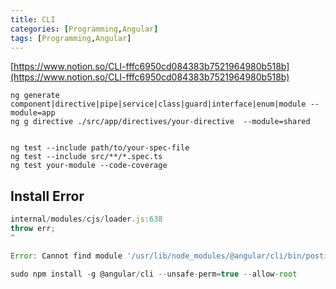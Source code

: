 ```yaml
---
title: CLI
categories: [Programming,Angular]
tags: [Programming,Angular]
---
```


[https://www.notion.so/CLI-fffc6950cd084383b7521964980b518b](https://www.notion.so/CLI-fffc6950cd084383b7521964980b518b)


```shell
ng generate component|directive|pipe|service|class|guard|interface|enum|module --module=app
ng g directive ./src/app/directives/your-directive  --module=shared


ng test --include path/to/your-spec-file
ng test --include src/**/*.spec.ts
ng test your-module --code-coverage
```


## Install Error


```javascript
internal/modules/cjs/loader.js:638
throw err;
^

Error: Cannot find module '/usr/lib/node_modules/@angular/cli/bin/postinstall/script.js'
```


```javascript
sudo npm install -g @angular/cli --unsafe-perm=true --allow-root
```

